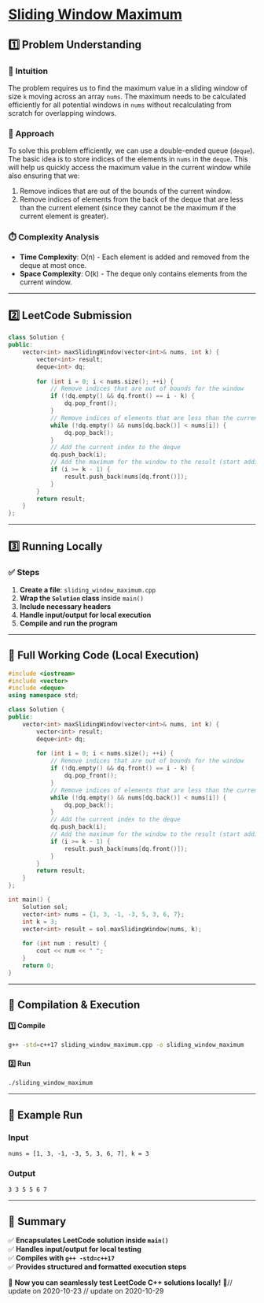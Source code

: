 # **[Sliding Window Maximum](https://leetcode.com/problems/sliding-window-maximum/description/)**  

## **1️⃣ Problem Understanding**  
### **📌 Intuition**  
The problem requires us to find the maximum value in a sliding window of size `k` moving across an array `nums`. The maximum needs to be calculated efficiently for all potential windows in `nums` without recalculating from scratch for overlapping windows.

### **🚀 Approach**  
To solve this problem efficiently, we can use a double-ended queue (`deque`). The basic idea is to store indices of the elements in `nums` in the `deque`. This will help us quickly access the maximum value in the current window while also ensuring that we:
1. Remove indices that are out of the bounds of the current window.
2. Remove indices of elements from the back of the deque that are less than the current element (since they cannot be the maximum if the current element is greater).

### **⏱️ Complexity Analysis**  
- **Time Complexity**: O(n) - Each element is added and removed from the deque at most once.
- **Space Complexity**: O(k) - The deque only contains elements from the current window.

---  

## **2️⃣ LeetCode Submission**  
```cpp
class Solution {
public:
    vector<int> maxSlidingWindow(vector<int>& nums, int k) {
        vector<int> result;
        deque<int> dq;
        
        for (int i = 0; i < nums.size(); ++i) {
            // Remove indices that are out of bounds for the window
            if (!dq.empty() && dq.front() == i - k) {
                dq.pop_front();
            }
            // Remove indices of elements that are less than the current element
            while (!dq.empty() && nums[dq.back()] < nums[i]) {
                dq.pop_back();
            }
            // Add the current index to the deque
            dq.push_back(i);
            // Add the maximum for the window to the result (start adding after the first window)
            if (i >= k - 1) {
                result.push_back(nums[dq.front()]);
            }
        }
        return result;
    }
};
```  

---  

## **3️⃣ Running Locally**  
### **✅ Steps**  
1. **Create a file**: `sliding_window_maximum.cpp`  
2. **Wrap the `Solution` class** inside `main()`  
3. **Include necessary headers**  
4. **Handle input/output for local execution**  
5. **Compile and run the program**  

---  

## **📝 Full Working Code (Local Execution)**  
```cpp
#include <iostream>
#include <vector>
#include <deque>
using namespace std;

class Solution {
public:
    vector<int> maxSlidingWindow(vector<int>& nums, int k) {
        vector<int> result;
        deque<int> dq;
        
        for (int i = 0; i < nums.size(); ++i) {
            // Remove indices that are out of bounds for the window
            if (!dq.empty() && dq.front() == i - k) {
                dq.pop_front();
            }
            // Remove indices of elements that are less than the current element
            while (!dq.empty() && nums[dq.back()] < nums[i]) {
                dq.pop_back();
            }
            // Add the current index to the deque
            dq.push_back(i);
            // Add the maximum for the window to the result (start adding after the first window)
            if (i >= k - 1) {
                result.push_back(nums[dq.front()]);
            }
        }
        return result;
    }
};

int main() {
    Solution sol;
    vector<int> nums = {1, 3, -1, -3, 5, 3, 6, 7};
    int k = 3;
    vector<int> result = sol.maxSlidingWindow(nums, k);
    
    for (int num : result) {
        cout << num << " ";
    }
    return 0;
}
```  

---  

## **🔧 Compilation & Execution**  
#### **1️⃣ Compile**  
```bash
g++ -std=c++17 sliding_window_maximum.cpp -o sliding_window_maximum
```  

#### **2️⃣ Run**  
```bash
./sliding_window_maximum
```  

---  

## **🎯 Example Run**  
### **Input**  
```
nums = [1, 3, -1, -3, 5, 3, 6, 7], k = 3
```  
### **Output**  
```
3 3 5 5 6 7 
```  

---  

## **📌 Summary**  
✅ **Encapsulates LeetCode solution inside `main()`**  
✅ **Handles input/output for local testing**  
✅ **Compiles with `g++ -std=c++17`**  
✅ **Provides structured and formatted execution steps**  

🚀 **Now you can seamlessly test LeetCode C++ solutions locally!** 🚀// update on 2020-10-23
// update on 2020-10-29
